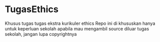 # TugasEthics
Khusus tugas tugas ekstra kurikuler ethics
Repo ini di khususkan hanya untuk keperluan sekolah 
apabila mau mengambil source diluar tugas sekolah, jangan lupa copyrightnya
